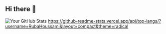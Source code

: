 ## Hi there 👋

<!--
**RubaHoussami/RubaHoussami** is a ✨ _special_ ✨ repository because its `README.md` (this file) appears on your GitHub profile.

Here are some ideas to get you started:

- 🔭 I’m currently working on ...
- 🌱 I’m currently learning ...
- 👯 I’m looking to collaborate on ...
- 🤔 I’m looking for help with ...
- 💬 Ask me about ...
- 📫 How to reach me: ...
- 😄 Pronouns: ...
- ⚡ Fun fact: ...
-->
![Your GitHub Stats](https://github-readme-stats.vercel.app/api?username=RubaHoussami&show_icons=true&theme=radical)
https://github-readme-stats.vercel.app/api/top-langs/?username=RubaHoussami&layout=compact&theme=radical
